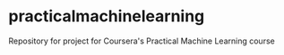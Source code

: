 # practicalmachinelearning

Repository for project for Coursera's Practical Machine Learning course
